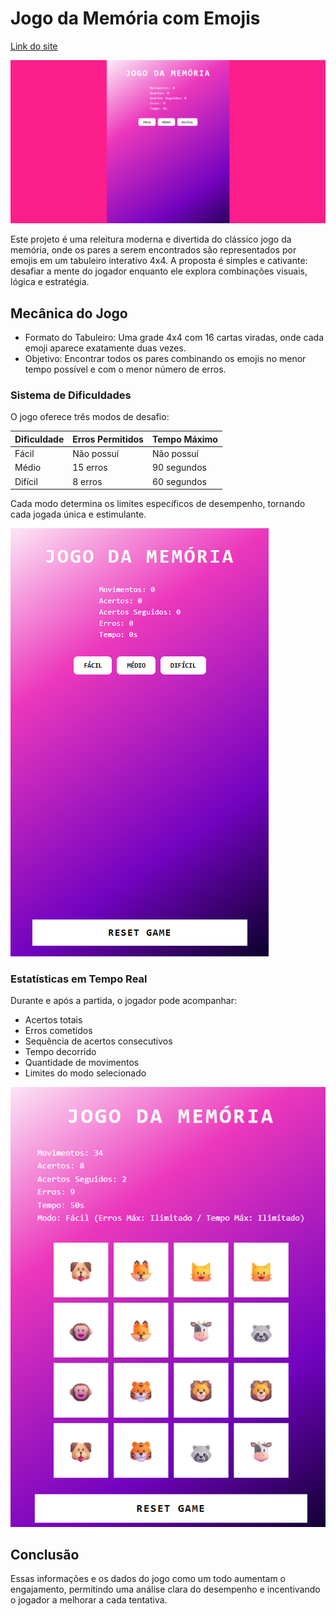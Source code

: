 # Jogo da Memória com Emojis

[Link do site](https://gustavopereira-dev.github.io/Bootcamp_RiHappy_Front-end/jogo-memoria/)

![Site](image.png)

Este projeto é uma releitura moderna e divertida do clássico jogo da memória, onde os pares a serem encontrados são representados por emojis em um tabuleiro interativo 4x4. A proposta é simples e cativante: desafiar a mente do jogador enquanto ele explora combinações visuais, lógica e estratégia.

## Mecânica do Jogo

- Formato do Tabuleiro: Uma grade 4x4 com 16 cartas viradas, onde cada emoji aparece exatamente duas vezes.
- Objetivo: Encontrar todos os pares combinando os emojis no menor tempo possível e com o menor número de erros.

### Sistema de Dificuldades
O jogo oferece três modos de desafio:

|Dificuldade | Erros Permitidos | Tempo Máximo    |
|------------|------------------|-----------------|
| Fácil      |  Não possuí      |  Não possuí     |  
| Médio      |  15 erros        |  90 segundos    |
| Difícil    |  8 erros         |  60 segundos    |



Cada modo determina os limites específicos de desempenho, tornando cada jogada única e estimulante.

![Escolha Modo](image-2.png)


### Estatísticas em Tempo Real
Durante e após a partida, o jogador pode acompanhar:

- Acertos totais
- Erros cometidos
- Sequência de acertos consecutivos
- Tempo decorrido
- Quantidade de movimentos
- Limites do modo selecionado

![Estatísticas](image-1.png)

## Conclusão
Essas informações e os dados do jogo como um todo aumentam o engajamento, permitindo uma análise clara do desempenho e incentivando o jogador a melhorar a cada tentativa.